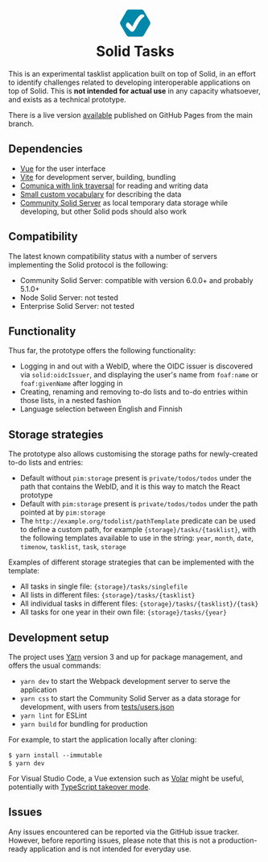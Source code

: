 <h1 align="center">
    <img src="./public/icon.svg" alt="icon"><br>
    Solid Tasks
</h1>

This is an experimental tasklist application built on top of Solid, in an effort to identify challenges related to developing interoperable applications on top of Solid. This is **not intended for actual use** in any capacity whatsoever, and exists as a technical prototype.

There is a live version [available](https://solidlabresearch.github.io/solid-todo-app-vue/) published on GitHub Pages from the main branch.

## Dependencies

* [Vue](https://vuejs.org/) for the user interface
* [Vite](https://vitejs.dev/) for development server, building, bundling
* [Comunica with link traversal](https://github.com/comunica/comunica-feature-link-traversal) for reading and writing data
* [Small custom vocabulary](https://github.com/SolidLabResearch/solid-todo-app-react/tree/main/ontology) for describing the data
* [Community Solid Server](https://github.com/CommunitySolidServer/CommunitySolidServer) as local temporary data storage while developing, but other Solid pods should also work

## Compatibility

The latest known compatibility status with a number of servers implementing the Solid protocol is the following:

* Community Solid Server: compatible with version 6.0.0+ and probably 5.1.0+
* Node Solid Server: not tested
* Enterprise Solid Server: not tested

## Functionality

Thus far, the prototype offers the following functionality:

* Logging in and out with a WebID, where the OIDC issuer is discovered via `solid:oidcIssuer`, and displaying the user's name from `foaf:name` or `foaf:givenName` after logging in
* Creating, renaming and removing to-do lists and to-do entries within those lists, in a nested fashion
* Language selection between English and Finnish

## Storage strategies

The prototype also allows customising the storage paths for newly-created to-do lists and entries:

* Default without `pim:storage` present is `private/todos/todos` under the path that contains the WebID, and it is this way to match the React prototype
* Default with `pim:storage` present is `private/todos/todos` under the path pointed at by `pim:storage`
* The `http://example.org/todolist/pathTemplate` predicate can be used to define a custom path, for example `{storage}/tasks/{tasklist}`, with the following templates available to use in the string: `year`, `month`, `date`, `timenow`, `tasklist`, `task`, `storage`

Examples of different storage strategies that can be implemented with the template:

* All tasks in single file: `{storage}/tasks/singlefile`
* All lists in different files: `{storage}/tasks/{tasklist}`
* All individual tasks in different files: `{storage}/tasks/{tasklist}/{task}`
* All tasks for one year in their own file: `{storage}/tasks/{year}`

## Development setup

The project uses [Yarn](https://yarnpkg.com/) version 3 and up for package management, and offers the usual commands:

* `yarn dev` to start the Webpack development server to serve the application
* `yarn css` to start the Community Solid Server as a data storage for development, with users from [tests/users.json](tests/users.json)
* `yarn lint` for ESLint
* `yarn build` for bundling for production

For example, to start the application locally after cloning:

```
$ yarn install --immutable
$ yarn dev
```

For Visual Studio Code, a Vue extension such as [Volar](https://marketplace.visualstudio.com/items?itemName=Vue.volar) might be useful, potentially with [TypeScript takeover mode](https://vuejs.org/guide/typescript/overview.html#volar-takeover-mode).

## Issues

Any issues encountered can be reported via the GitHub issue tracker. However, before reporting issues, please note that this is not a production-ready application and is not intended for everyday use.
